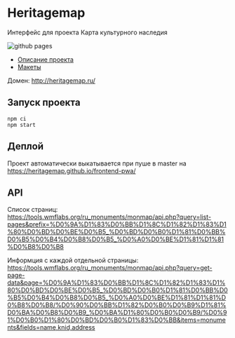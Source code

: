 # Heritagemap

Интерфейс для проекта Карта культурного наследия

![github pages](https://github.com/heritagemap/frontend-pwa/workflows/github%20pages/badge.svg)

* [Описание проекта](https://docs.google.com/document/d/1bpw8FTeO7qaeNl80i2_HYv3d5WKvQmDGtj2CVA8BvcI/edit?usp=sharing)<br>
* [Макеты](https://www.figma.com/file/vODnoP8IgmbJ67nAoON4qE/heritagemap.ru-%2F-layouts)<br>

Домен: http://heritagemap.ru/

## Запуск проекта

```
npm ci
npm start
```

## Деплой

Проект автоматически выкатывается при пуше в master на https://heritagemap.github.io/frontend-pwa/

## API

Список страниц: https://tools.wmflabs.org/ru_monuments/monmap/api.php?query=list-pages&prefix=%D0%9A%D1%83%D0%BB%D1%8C%D1%82%D1%83%D1%80%D0%BD%D0%BE%D0%B5_%D0%BD%D0%B0%D1%81%D0%BB%D0%B5%D0%B4%D0%B8%D0%B5_%D0%A0%D0%BE%D1%81%D1%81%D0%B8%D0%B8

Информция с каждой отдельной страницы: https://tools.wmflabs.org/ru_monuments/monmap/api.php?query=get-page-data&page=%D0%9A%D1%83%D0%BB%D1%8C%D1%82%D1%83%D1%80%D0%BD%D0%BE%D0%B5_%D0%BD%D0%B0%D1%81%D0%BB%D0%B5%D0%B4%D0%B8%D0%B5_%D0%A0%D0%BE%D1%81%D1%81%D0%B8%D0%B8/%D0%90%D0%BB%D1%82%D0%B0%D0%B9%D1%81%D0%BA%D0%B8%D0%B9_%D0%BA%D1%80%D0%B0%D0%B9/%D0%91%D0%B0%D1%80%D0%BD%D0%B0%D1%83%D0%BB&items=monuments&fields=name,knid,address
